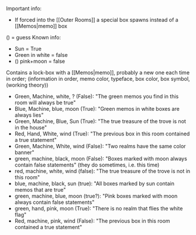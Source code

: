 
Important info:
- If forced into the [[Outer Rooms]] a special box spawns instead of a [[Memos|memo]] box

() = guess
Known info:
- Sun = True
- Green in white = false
- () pink+moon = false


Contains a lock-box with a [[Memos|memo]], probably a new one each time
in order; (information in order, memo color, typeface, box color, box symbol, (working theory))
- Green, Machine, white, ? (False): "The green memos you find in this room will always be true"
- Blue, Machine, blue, moon (True): "Green memos in white boxes are always lies"
- Green, Machine, Blue, Sun (True): "The true treasure of the trove is not in the house"
- Red, Hand, White, wind (True): "The previous box in this room contained a true statement"
- Green, Machine, White, wind (False): "Two realms have the same color banner"
- green, machine, black, moon (False): "Boxes marked with moon always contain false statements" (they do sometimes, i.e. this time)
- red, machine, white, wind (false): "The true treasure of the trove is not in this room"
- blue, machine, black, sun (true): "All boxes marked by sun contain memos that are true"
- green, machine, blue, moon (true?): "Pink boxes marked with moon always contain false statements"
- green, hand, pink, moon (True): "There is no realm that flies the white flag"
- Red, machine, pink, wind (False): "The previous box in this room contained a true statement"